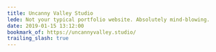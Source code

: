 ```yaml
---
title: Uncanny Valley Studio
lede: Not your typical portfolio website. Absolutely mind-blowing.
date: 2019-01-15 13:12:00
bookmark_of: https://uncannyvalley.studio/
trailing_slash: true
---
```


